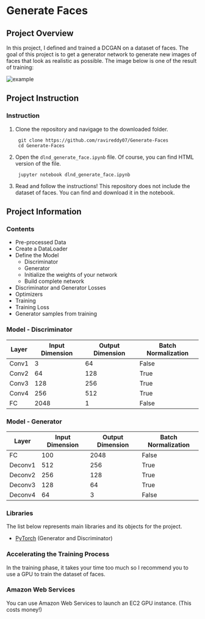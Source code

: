 <!-- @format -->

# Generate Faces

## Project Overview

In this project, I defined and trained a DCGAN on a dataset of faces. The goal of this project is to get a generator network to generate new images of faces that look as realistic as possible. The image below is one of the result of training:

![example](https://user-images.githubusercontent.com/26524467/93753877-74fa4a80-fc1e-11ea-9581-2dbbbbe4983b.jpg)

## Project Instruction

### Instruction

1. Clone the repository and navigage to the downloaded folder.
   ```
   	git clone https://github.com/ravireddy07/Generate-Faces
   	cd Generate-Faces
   ```
2. Open the `dlnd_generate_face.ipynb` file. Of course, you can find HTML version of the file.
   ```
   	jupyter notebook dlnd_generate_face.ipynb
   ```
3. Read and follow the instructions! This repository does not include the dataset of faces. You can find and download it in the notebook.

## Project Information

### Contents

- Pre-processed Data
- Create a DataLoader
- Define the Model
  - Discriminator
  - Generator
  - Initialize the weights of your network
  - Build complete network
- Discriminator and Generator Losses
- Optimizers
- Training
- Training Loss
- Generator samples from training

### Model - Discriminator

| Layer | Input Dimension | Output Dimension | Batch Normalization |
| ----- | --------------- | ---------------- | ------------------- |
| Conv1 | 3               | 64               | False               |
| Conv2 | 64              | 128              | True                |
| Conv3 | 128             | 256              | True                |
| Conv4 | 256             | 512              | True                |
| FC    | 2048            | 1                | False               |

### Model - Generator

| Layer   | Input Dimension | Output Dimension | Batch Normalization |
| ------- | --------------- | ---------------- | ------------------- |
| FC      | 100             | 2048             | False               |
| Deconv1 | 512             | 256              | True                |
| Deconv2 | 256             | 128              | True                |
| Deconv3 | 128             | 64               | True                |
| Deconv4 | 64              | 3                | False               |

### Libraries

The list below represents main libraries and its objects for the project.

- [PyTorch](https://pytorch.org) (Generator and Discriminator)

### Accelerating the Training Process

In the training phase, it takes your time too much so I recommend you to use a GPU to train the dataset of faces.

### Amazon Web Services

You can use Amazon Web Services to launch an EC2 GPU instance. (This costs money!)
